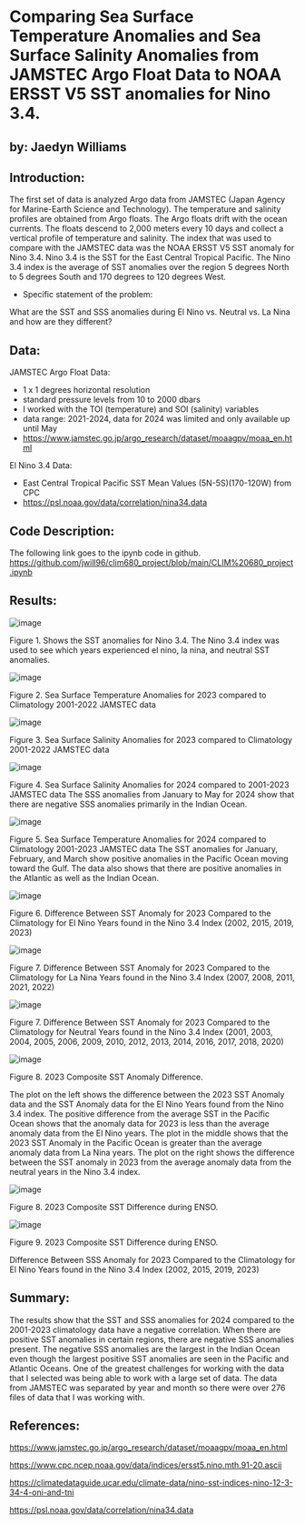# Comparing Sea Surface Temperature Anomalies and Sea Surface Salinity Anomalies from JAMSTEC Argo Float Data to NOAA ERSST V5 SST anomalies for Nino 3.4. 

## by: Jaedyn Williams

## Introduction:
The first set of data is analyzed Argo data from JAMSTEC (Japan Agency for Marine-Earth Science and Technology). The temperature and salinity profiles are obtained from Argo floats. The Argo floats drift with the ocean currents. The floats descend to 2,000 meters every 10 days and collect a vertical profile of temperature and salinity. The index that was used to compare with the JAMSTEC data was the NOAA ERSST V5 SST anomaly for Nino 3.4. Nino 3.4 is the SST for the East Central Tropical Pacific. The Nino 3.4 index is the average of SST anomalies over the region 5 degrees North to 5 degrees South and 170 degrees to 120 degrees West. 

- Specific statement of the problem:

What are the SST and SSS anomalies during El Nino vs. Neutral vs. La Nina and how are they different?

## Data:
JAMSTEC Argo Float Data: 
- 1 x 1 degrees horizontal resolution
- standard pressure levels from 10 to 2000 dbars
- I worked with the TOI (temperature) and SOI (salinity) variables
- data range: 2021-2024, data for 2024 was limited and only available up until May
- https://www.jamstec.go.jp/argo_research/dataset/moaagpv/moaa_en.html

El Nino 3.4 Data: 
- East Central Tropical Pacific SST Mean Values (5N-5S)(170-120W) from CPC
- https://psl.noaa.gov/data/correlation/nina34.data

## Code Description:
The following link goes to the ipynb code in github. https://github.com/jwill96/clim680_project/blob/main/CLIM%20680_project.ipynb

## Results:

![image](https://github.com/user-attachments/assets/59d75dcc-29fd-4ff6-83d9-b29f3429193c)

Figure 1. Shows the SST anomalies for Nino 3.4. 
The Nino 3.4 index was used to see which years experienced el nino, la nina, and neutral SST anomalies. 

![image](https://github.com/user-attachments/assets/cb2eaed9-2244-4104-ad1b-0b5f9c1d411b)

Figure 2. Sea Surface Temperature Anomalies for 2023 compared to Climatology 2001-2022 JAMSTEC data

![image](https://github.com/user-attachments/assets/d942db38-d800-4d73-b36c-d091423f5ba7)

Figure 3. Sea Surface Salinity Anomalies for 2023 compared to Climatology 2001-2022 JAMSTEC data

![image](https://github.com/user-attachments/assets/07db89c5-20fb-4efd-8eb7-3a626d7f1442)

Figure 4. Sea Surface Salinity Anomalies for 2024 compared to 2001-2023 JAMSTEC data
The SSS anomalies from January to May for 2024 show that there are negative SSS anomalies primarily in the Indian Ocean.
 

![image](https://github.com/user-attachments/assets/ba10cabb-b9eb-4465-90dc-131a23cf4c13)

Figure 5. Sea Surface Temperature Anomalies for 2024 compared to Climatology 2001-2023 JAMSTEC data
The SST anomalies for January, February, and March show positive anomalies in the Pacific Ocean moving toward the Gulf. The data also shows that there are positive anomalies in the Atlantic as well as the Indian Ocean.

![image](https://github.com/user-attachments/assets/01846432-6668-4bc0-9567-25b1175739da)

Figure 6. Difference Between SST Anomaly for 2023 Compared to the Climatology for El Nino Years found in the Nino 3.4 Index (2002, 2015, 2019, 2023)

![image](https://github.com/user-attachments/assets/eadfdd64-817a-4167-96b7-ccbebe3f508b)

Figure 7. Difference Between SST Anomaly for 2023 Compared to the Climatology for La Nina Years found in the Nino 3.4 Index (2007, 2008, 2011, 2021, 2022)

![image](https://github.com/user-attachments/assets/c7b5e0a9-2f7f-4e26-b683-3e0d1f2d4c19)

Figure 7. Difference Between SST Anomaly for 2023 Compared to the Climatology for Neutral Years found in the Nino 3.4 Index (2001, 2003, 2004, 2005, 2006, 2009, 2010, 2012, 2013, 2014, 2016, 2017, 2018, 2020)

![image](https://github.com/user-attachments/assets/8156b519-af83-4e1f-80b4-e0517f953d54)


Figure 8. 2023 Composite SST Anomaly Difference.

The plot on the left shows the difference between the 2023 SST Anomaly data and the SST Anomaly data for the El Nino Years found from the Nino 3.4 index. The positive difference from the average SST in the Pacific Ocean shows that the anomaly data for 2023 is less than the average anomaly data from the El Nino years. The plot in the middle shows that the 2023 SST Anomaly in the Pacific Ocean is greater than the average anomaly data from La Nina years. The plot on the right shows the difference between the SST anomaly in 2023 from the average anomaly data from the neutral years in the Nino 3.4 index. 

![image](https://github.com/user-attachments/assets/91a51c29-d89b-471f-b610-1d548447e6a1)

Figure 8. 2023 Composite SST Difference during ENSO.

![image](https://github.com/user-attachments/assets/fc076303-cbe7-491e-83b4-0ad4833f7a4a)

Figure 9. 2023 Composite SST Difference during ENSO.

Difference Between SSS Anomaly for 2023 Compared to the Climatology for El Nino Years found in the Nino 3.4 Index (2002, 2015, 2019, 2023)

## Summary:
The results show that the SST and SSS anomalies for 2024 compared to the 2001-2023 climatology data have a negative correlation. When there are positive SST anomalies in certain regions, there are negative SSS anomalies present. The negative SSS anomalies are the largest in the Indian Ocean even though the largest positive SST anomalies are seen in the Pacific and Atlantic Oceans. One of the greatest challenges for working with the data that I selected was being able to work with a large set of data. The data from JAMSTEC was separated by year and month so there were over 276 files of data that I was working with.

## References: 
https://www.jamstec.go.jp/argo_research/dataset/moaagpv/moaa_en.html

https://www.cpc.ncep.noaa.gov/data/indices/ersst5.nino.mth.91-20.ascii

https://climatedataguide.ucar.edu/climate-data/nino-sst-indices-nino-12-3-34-4-oni-and-tni

https://psl.noaa.gov/data/correlation/nina34.data
